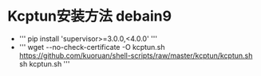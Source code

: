 # Kcptun安装方法 debain9
 - ''' pip install 'supervisor>=3.0.0,<4.0.0' '''
 - ''' wget --no-check-certificate -O kcptun.sh https://github.com/kuoruan/shell-scripts/raw/master/kcptun/kcptun.sh
sh kcptun.sh '''


